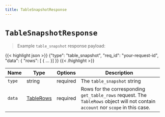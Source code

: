 ```yaml
---
title: TableSnapshotResponse
---
```


# `TableSnapshotResponse`

> Example `table_snapshot` response payload:

{{< highlight json >}}
{"type": "table_snapshot",
 "req_id": "your-request-id",
 "data": {
  "rows": [
   {
    ...
   }]
}}
{{< /highlight >}}

Name | Type | Options | Description
-----|------|---------|------------
`type` | string | required | The `table_snapshot` string
`data` | [TableRows](#type-TableRows) | required | Rows for the corresponding `get_table_rows` request. The `TableRows` object will not contain `account` nor `scope` in this case.
